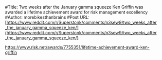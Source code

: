#Title: Two weeks after the January gamma squeeze Ken Griffin was awarded a lifetime achievement award for risk management excellency
#Author: morebikesthanbrains
#Post URL: [https://www.reddit.com/r/Superstonk/comments/n3sew9/two_weeks_after_the_january_gamma_squeeze_ken/](https://www.reddit.com/r/Superstonk/comments/n3sew9/two_weeks_after_the_january_gamma_squeeze_ken/)


https://www.risk.net/awards/7755351/lifetime-achievement-award-ken-griffin